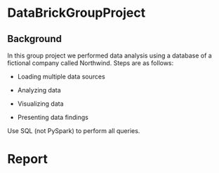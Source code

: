 # DataBrickGroupProject
## Background 
In this group project we performed data analysis using a database of a fictional company called Northwind. 
Steps are as follows:
* Loading multiple data sources

* Analyzing data

* Visualizing data

* Presenting data findings

Use SQL (not PySpark) to perform all queries.

# Report
